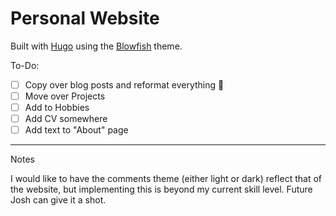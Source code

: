 # Personal Website

Built with [Hugo](https://gohugo.io) using the [Blowfish](https://blowfish.page) theme.

To-Do:

- [ ] Copy over blog posts and reformat everything 😬
- [ ] Move over Projects
- [ ] Add to Hobbies
- [ ] Add CV somewhere
- [ ] Add text to "About" page

---

Notes

I would like to have the comments theme (either light or dark) reflect that of the website, but implementing this is beyond my current skill level.
Future Josh can give it a shot.
